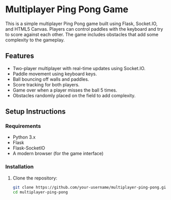 # Multiplayer Ping Pong Game

This is a simple multiplayer Ping Pong game built using Flask, Socket.IO, and HTML5 Canvas. Players can control paddles with the keyboard and try to score against each other. The game includes obstacles that add some complexity to the gameplay.

## Features

- Two-player multiplayer with real-time updates using Socket.IO.
- Paddle movement using keyboard keys.
- Ball bouncing off walls and paddles.
- Score tracking for both players.
- Game over when a player misses the ball 5 times.
- Obstacles randomly placed on the field to add complexity.

## Setup Instructions

### Requirements
- Python 3.x
- Flask
- Flask-SocketIO
- A modern browser (for the game interface)

### Installation

1. Clone the repository:

   ```bash
   git clone https://github.com/your-username/multiplayer-ping-pong.git
   cd multiplayer-ping-pong

